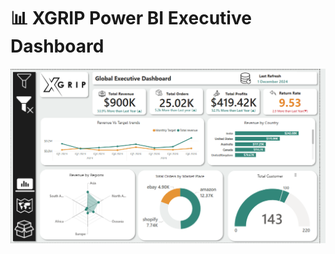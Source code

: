 # 📊 XGRIP Power BI Executive Dashboard

<img src="Executive%20Dashboard.png" alt="Executive Dashboard Preview" width="700"/>
